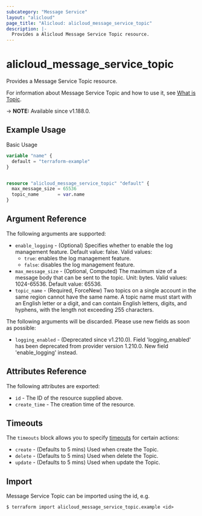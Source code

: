 ```yaml
---
subcategory: "Message Service"
layout: "alicloud"
page_title: "Alicloud: alicloud_message_service_topic"
description: |-
  Provides a Alicloud Message Service Topic resource.
---
```


# alicloud_message_service_topic

Provides a Message Service Topic resource. 

For information about Message Service Topic and how to use it, see [What is Topic](https://www.alibabacloud.com/help/en/message-service/latest/createtopic).

-> **NOTE:** Available since v1.188.0.

## Example Usage

Basic Usage

```terraform
variable "name" {
  default = "terraform-example"
}


resource "alicloud_message_service_topic" "default" {
  max_message_size = 65536
  topic_name       = var.name
}
```

## Argument Reference

The following arguments are supported:
* `enable_logging` - (Optional) Specifies whether to enable the log management feature. Default value: false. Valid values:
  - `true`: enables the log management feature.
  - `false`: disables the log management feature.
* `max_message_size` - (Optional, Computed) The maximum size of a message body that can be sent to the topic. Unit: bytes. Valid values: 1024-65536. Default value: 65536.
* `topic_name` - (Required, ForceNew) Two topics on a single account in the same region cannot have the same name. A topic name must start with an English letter or a digit, and can contain English letters, digits, and hyphens, with the length not exceeding 255 characters.

The following arguments will be discarded. Please use new fields as soon as possible:
* `logging_enabled` - (Deprecated since v1.210.0). Field 'logging_enabled' has been deprecated from provider version 1.210.0. New field 'enable_logging' instead.

## Attributes Reference

The following attributes are exported:
* `id` - The ID of the resource supplied above.
* `create_time` - The creation time of the resource.

## Timeouts

The `timeouts` block allows you to specify [timeouts](https://www.terraform.io/docs/configuration-0-11/resources.html#timeouts) for certain actions:
* `create` - (Defaults to 5 mins) Used when create the Topic.
* `delete` - (Defaults to 5 mins) Used when delete the Topic.
* `update` - (Defaults to 5 mins) Used when update the Topic.

## Import

Message Service Topic can be imported using the id, e.g.

```shell
$ terraform import alicloud_message_service_topic.example <id>
```